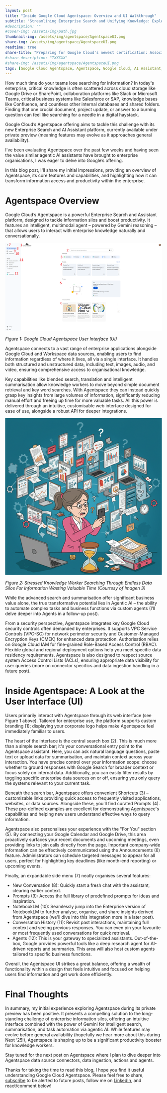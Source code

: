 ```yaml
---
layout: post
title: "Inside Google Cloud Agentspace: Overview and UI Walkthrough"
subtitle: "Streamlining Enterprise Search and Unifying Knowledge: Exploring the Agentspace Interface"
#description: ""
#cover-img: /assets/img/path.jpg
thumbnail-img: /assets/img/agentspace/AgentspaceUI.png
share-img: /assets/img/agentspace/AgentspaceUI.png
readtime: true
share-title: "Preparing for Google Cloud's newest certification: Associate Data Practitioner (ADP)"
#share-description: "TXXXXX"
#share-img: /assets/img/agentspace/AgentspaceUI.png
tags: [Google Cloud Agentspace, Agentspace, Google Cloud, AI Assistant, Enterprise Search, Generative AI, First Look, UI Walkthrough, Agentspace Overview]
---
```

How much time do your teams lose searching for information? In today's enterprise, critical knowledge is often scattered across cloud storage like Google Drive or SharePoint, collaboration platforms like Slack or Microsoft Teams, critical business systems like Salesforce or SAP, knowledge bases like Confluence, and countless other internal databases and shared folders. Finding that one crucial document, project update, or answer to a burning question can feel like searching for a needle in a digital haystack. 

Google Cloud’s Agentspace offering aims to tackle this challenge with its new Enterprise Search and AI Assistant platform, currently available under private preview (meaning features may evolve as it approaches general availability). 

I've been evaluating Agentspace over the past few weeks and having seen the value similar agentic AI assistants have brought to enterprise organisations, I was eager to delve into Google’s offering.

In this blog post, I'll share my initial impressions, providing an overview of Agentspace, its core features and capabilities, and highlighting how it can transform information access and productivity within the enterprise.

# Agentspace Overview
Google Cloud’s Agentspace is a powerful Enterprise Search and Assistant platform, designed to tackle information silos and boost productivity. It features an intelligent, multimodal agent – powered by Gemini reasoning – that allows users to interact with enterprise knowledge naturally and conversationally.

![Google Cloud Agentspace User Interface (UI)](/assets/img/agentspace/AgentspaceUI.png "Google Cloud Agentspace User Interface (UI")

*Figure 1: Google Cloud Agentspace User Interface (UI)*

Agentspace connects to a vast range of enterprise applications alongside Google Cloud and Workspace data sources, enabling users to find information regardless of where it lives, all via a single interface. It handles both structured and unstructured data, including text, images, audio, and video, ensuring comprehensive access to organisational knowledge.

Key capabilities like blended search, translation and intelligent summarisation allow knowledge workers to move beyond simple document retrieval and key word searches. With Agentspace they can instead quickly grasp key insights from large volumes of information, significantly reducing manual effort and freeing up time for more valuable tasks. All this power is delivered through an intuitive, customisable web interface designed for ease of use, alongside a robust API for deeper integrations.

![Stressed Knowledge Worker Searching Through Endless Data Silos For Information Wasting Valuable Time](/assets/img/agentspace/agentspacesearchingdata.png "Stressed Knowledge Worker Searching Through Endless Data Silos For Information Wasting Valuable Time")

*Figure 2: Stressed Knowledge Worker Searching Through Endless Data Silos For Information Wasting Valuable Time (Courtesy of Imagen 3)*

While the advanced search and summarisation offer significant business value alone, the true transformative potential lies in Agentic AI – the ability to automate complex tasks and business functions via custom agents (I’ll delve deeper into Agents in a follow-up post).

From a security perspective, Agentspace integrates key Google Cloud security controls often demanded by enterprises. It supports VPC Service Controls (VPC-SC) for network perimeter security and Customer-Managed Encryption Keys (CMEK) for enhanced data protection. Authorisation relies on Google Cloud IAM for fine-grained Role-Based Access Control (RBAC). Flexible global and regional deployment options help you meet specific data residency requirements. Agentspace is also designed to respect source system Access Control Lists (ACLs), ensuring appropriate data visibility for user queries (more on connector specifics and data ingestion handling in a future post).

# Inside Agentspace: A Look at the User Interface (UI)

Users primarily interact with Agentspace through its web interface (see Figure 1 above). Tailored for enterprise use, the platform supports custom branding (1); displaying your corporate logo helps make Agentspace feel immediately familiar to users.

The heart of the interface is the central search box (2). This is much more than a simple search bar; it's your conversational entry point to the Agentspace assistant. Here, you can ask natural language questions, paste text or upload data for summarisation, and maintain context across your interaction. You have precise control over your information scope: choose whether to ground responses with Google Search for broader context or focus solely on internal data. Additionally, you can easily filter results by toggling specific enterprise data sources on or off, ensuring you only query the systems relevant to your current task.

Beneath the search bar, Agentspace offers convenient Shortcuts (3) – customizable links providing quick access to frequently visited applications, websites, or data sources. Alongside these, you'll find curated Prompts (4). These pre-defined examples are excellent for demonstrating Agentspace's capabilities and helping new users understand effective ways to query information.

Agentspace also personalises your experience with the "For You" section (5). By connecting your Google Calendar and Google Drive, this area proactively surfaces your recent documents and upcoming meetings, even providing links to join calls directly from the page. Important company-wide information can be effectively communicated using the Announcements (6) feature. Administrators can schedule targeted messages to appear for all users, perfect for highlighting key deadlines (like month-end reporting) or upcoming events.

Finally, an expandable side menu (7) neatly organises several features:
- New Conversation (8): Quickly start a fresh chat with the assistant, clearing earlier context.
- Prompts (9): Access the full library of predefined prompts for ideas and inspiration.
- NotebookLM (10): Seamlessly jump into the Enterprise version of NotebookLM to further analyse, organise, and share insights derived from Agentspace (we'll dive into this integration more in a later post).
- Conversation History (11): Revisit past interactions, maintaining full context and seeing previous responses. You can even pin your favourite or most frequently used conversations for quick retrieval.
- Agents (12): This is your gateway to specialized assistants. Out-of-the-box, Google provides powerful tools like a deep research agent for AI-driven reports and summaries. This area will also host custom agents tailored to specific business functions.

Overall, the Agentspace UI strikes a great balance, offering a wealth of functionality within a design that feels intuitive and focused on helping users find information and get work done efficiently.

# Final Thoughts

In summary, my initial experience exploring Agentspace during its private preview has been positive. It presents a compelling solution to the long-standing challenge of enterprise information silos, offering an intuitive interface combined with the power of Gemini for intelligent search, summarisation, and task automation via agentic AI. While features may evolve before general availability (hopefully we hear more about this during Next ‘25!), Agentspace is shaping up to be a significant productivity booster for knowledge workers. 

Stay tuned for the next post on Agentspace where I plan to dive deeper into Agentspace data source connectors, data ingestion, actions and agents.

Thanks for taking the time to read this blog, I hope you find it useful understanding Google Cloud Agentspace. Please feel free to share, [subscribe](https://www.cloudbabble.co.uk/subscribe) to be alerted to future posts, follow me on [LinkedIn](https://linkedin.com/in/jamiethompson85), and react/comment below! 
